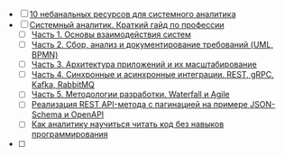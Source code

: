 - [ ] [10 небанальных ресурсов для системного аналитика](https://habr.com/ru/companies/yandex_praktikum/articles/764250/)
- [ ] [Системный аналитик. Краткий гайд по профессии](https://habr.com/ru/users/nick_oldman/)
	- [ ] [Часть 1. Основы взаимодействия систем](https://habr.com/ru/articles/841646/)
	- [ ] [Часть 2. Сбор, анализ и документирование требований (UML, BPMN)](https://habr.com/ru/articles/842280/)
	- [ ] [Часть 3. Архитектура приложений и их масштабирование](https://habr.com/ru/articles/843284/)
	- [ ] [Часть 4. Синхронные и асинхронные интеграции. REST, gRPC, Kafka, RabbitMQ](https://habr.com/ru/articles/844950/)
	- [ ] [Часть 5. Методологии разработки. Waterfall и Agile](https://habr.com/ru/articles/845032/)
	- [ ] [Реализация REST API-метода с пагинацией на примере JSON-Schema и OpenAPI](https://habr.com/ru/articles/846130/)
	- [ ] [Как аналитику научиться читать код без навыков программирования](https://habr.com/ru/articles/847184/)
- [ ] 